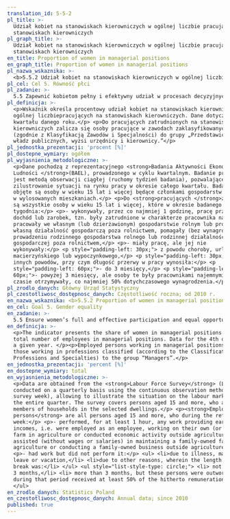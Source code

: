 ```yaml
---
translation_id: 5-5-2
pl_title: >-
  Udział kobiet na stanowiskach kierowniczych w ogólnej liczbie pracujących na
  stanowiskach kierowniczych
pl_graph_title: >-
  Udział kobiet na stanowiskach kierowniczych w ogólnej liczbie pracujących na
  stanowiskach kierowniczych
en_title: Proportion of women in managerial positions
en_graph_title: Proportion of women in managerial positions
pl_nazwa_wskaznika: >-
  <b>5.5.2 Udział kobiet na stanowiskach kierowniczych w ogólnej liczbie pracujących na stanowiskach kierowniczych</b>
pl_cel: Cel 5. Równość płci
pl_zadanie: >-
  5.5 Zapewnić kobietom pełny i efektywny udział w procesach decyzyjnych na wszystkich szczeblach w życiu politycznym, ekonomicznym i publicznym oraz równe szanse w pełnieniu funkcji przywódczych
pl_definicja: >-
  <p>Wskaźnik określa procentowy udział kobiet na stanowiskach kierowniczych w
  ogólnej liczbiepracujących na stanowiskach kierowniczych. Dane dotyczą IV
  kwartału danego roku.</p> <p>Do pracujących zatrudnionych na stanowiskach
  kierowniczych zalicza się osoby pracujące w zawodach zaklasyfikowanych
  (zgodnie z Klasyfikacją Zawodów i Specjalności) do grupy „Przedstawiciele
  władz publicznych, wyżsi urzędnicy i kierownicy.”</p>
pl_jednostka_prezentacji: 'procent [%]'
pl_dostepne_wymiary: ogółem
pl_wyjasnienia_metodologiczne: >-
  <p>Dane pochodzą z reprezentacyjnego <strong>Badania Aktywności Ekonomicznej
  Ludności </strong>(BAEL), prowadzonego w cyklu kwartalnym. Badanie prowadzone
  jest metodą obserwacji ciągłej (ruchomy tydzień badania), pozwalającej na
  zilustrowanie sytuacji na rynku pracy w okresie całego kwartału. Badaniem
  objęte są osoby w wieku 15 lat i więcej będące członkami gospodarstw domowych
  w wylosowanych mieszkaniach.</p> <p>Do <strong>pracujących </strong>zaliczane
  są wszystkie osoby w wieku 15 lat i więcej, które w okresie badanego
  tygodnia:</p> <p>- wykonywały, przez co najmniej 1 godzinę, pracę przynoszącą
  dochód lub zarobek, tzn. były zatrudnione w charakterze pracownika najemnego,
  pracowały we własnym (lub dzierżawionym) gospodarstwie rolnym lub prowadziły
  własną działalność gospodarczą poza rolnictwem, pomagały (bez wynagrodzenia) w
  prowadzeniu rodzinnego gospodarstwa rolnego lub rodzinnej działalności
  gospodarczej poza rolnictwem,</p> <p>- miały pracę, ale jej nie
  wykonywały:</p> <p style="padding-left: 30px;"> z powodu choroby, urlopu
  macierzyńskiego lub wypoczynkowego,</p> <p style="padding-left: 30px;"> z
  innych powodów, przy czym długość przerwy w pracy wynosiła:</p> <p
  style="padding-left: 60px;">- do 3 miesięcy,</p> <p style="padding-left:
  60px;">- powyżej 3 miesięcy, ale osoby te były pracownikami najemnymi i w tym
  czasie otrzymywały, co najmniej 50% dotychczasowego wynagrodzenia.</p>
pl_zrodlo_danych: Główny Urząd Statystyczny
pl_czestotliwosc_dostępnosc_danych: Częstotliwość roczna; od 2010 r.
en_nazwa_wskaznika: <b>5.5.2 Proportion of women in managerial positions</b>
en_cel: Goal 5. Gender equality
en_zadanie: >-
  5.5 Ensure women’s full and effective participation and equal opportunities for leadership at all levels of decision-making in political, economic and public life
en_definicja: >-
  <p>The indicator presents the share of women in managerial positions in the
  total number of employees in managerial positions. Data for the 4th quarter of
  a given year. </p><p>Employed persons working in managerial positions include
  those working in professions classified (according to the Classification of
  Professions and Specialties) to the group “Managers”.</p>
en_jednostka_prezentacji: 'percent [%]'
en_dostepne_wymiary: total
en_wyjasnienia_metodologiczne: >-
  <p>Data are obtained from the <strong>Labour Force Survey</strong> (LFS)
  conducted on a quarterly basis using the continuous observation method (mobile
  survey week), allowing to illustrate the situation on the labour market during
  the entire quarter. The survey covers persons aged 15 and more, who are
  members of households in the selected dwellings.</p> <p><strong>Employed
  persons</strong> are all persons aged 15 and more, who during the reference
  week:</p> <p>- performed, for at least 1 hour, any work providing earnings or
  incomes, i.e. were employed as an employee, working on their own (or leased)
  farm in agriculture or conducted economic activity outside agriculture,
  assisted (without wages or salaries) in maintaining a family-owned farm in
  agriculture or conducting a family-owned business outside agriculture,</p>
  <p>- had work but did not perform it:</p> <ul> <li>due to illness, maternity
  leave or vacation,</li> <li>due to other reasons, wherein the length of the
  break was:</li> </ul> <ul style="list-style-type: circle;"> <li> not more than
  3 months,</li> <li> more than 3 months, but these persons were outworkers and
  during that period received at least 50% of the hitherto remuneration.</li>
  </ul>
en_zrodlo_danych: Statistics Poland
en_czestotliwosc_dostępnosc_danych: Annual data; since 2010
published: true
---
```

